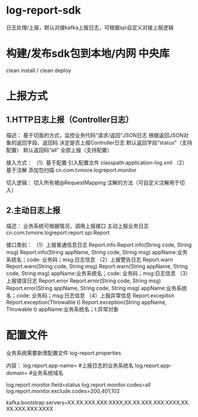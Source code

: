 # log-report-sdk
日志处理/上报，默认对接kafka上报日志，可根据spi自定义对接上报逻辑

# 构建/发布sdk包到本地/内网 中央库
clean install / clean deploy

# 上报方式
## 1.HTTP日志上报（Controller日志）
描述：
基于切面的方式，监控业务代码“请求/返回”JSON日志
根据返回JSON对象的返回字段、返回码  决定是否上报Controller日志
默认返回字段“status”（支持配置）
默认返回码“all”  全部上报（支持配置）

接入方式：
（1）基于配置
  引入配置文件 classpath:application-log.xml
（2）基于注解
  添加包扫描  cn.com.tvmore.logreport.monitor

切入逻辑：
切入所有被@RequestMapping 注解的方法（可自定义注解用于切入）

## 2.主动日志上报
描述：
业务系统可根据情况，调用上报接口
主动上报业务日志
cn.com.tvmore.logreport.report.spi.Report

接口类别：
（1）上报普通信息日志 Report.info
  Report.info(String code, String msg)
  Report.info(String appName, String code, String msg)
  appName:业务系统名；code: 业务码；msg:日志信息
（2）上报警告日志 Report.warn
  Report.warn(String code, String msg)
  Report.warn(String appName, String code, String msg)
  appName:业务系统名；code: 业务码；msg:日志信息
（3）上报错误日志 Report.error
  Report.error(String code, String msg)
  Report.error(String appName, String code, String msg)
  appName:业务系统名；code: 业务码；msg:日志信息
（4）上报异常信息 Report.excepiton
  Report.exception(Throwable t)
  Report.exception(String appName, Throwable t)
  appName:业务系统名；t:异常对象
  
# 配置文件
业务系统需要新增配置文件  log-report.properties

内容：
  log.report.app-name= #上报日志的业务系统名
  log.report.app-domain= #业务系统域名

  log.report.monitor.field=status
  log.report.monitor.codes=all
  log.report.monitor.exclude.codes=200,401,102

  kafka.bootstrap.servers=XX.XX.XXX.XXX:XXXX,XX.XX.XXX.XXX:XXXX,XX.XX.XXX.XXX:XXXX
